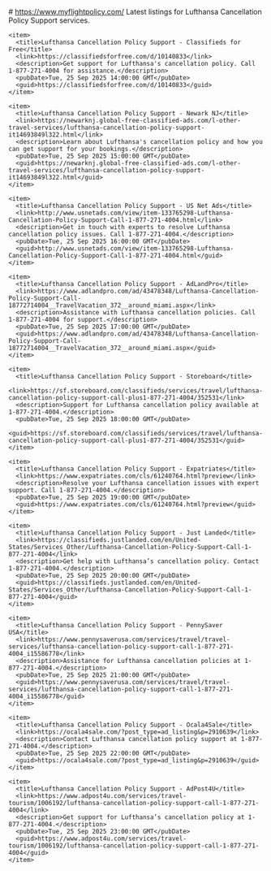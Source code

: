 #<rss version="2.0">
  <channel>
    <title>Lufthansa Cancellation Policy Support Listings</title>
    <link>https://www.myflightpolicy.com/</link> <!-- You can link to a central page or the first listing -->
    <description>Latest listings for Lufthansa Cancellation Policy Support services.</description>
    
    <item>
      <title>Lufthansa Cancellation Policy Support - Classifieds for Free</title>
      <link>https://classifiedsforfree.com/d/10140833</link>
      <description>Get support for Lufthansa's cancellation policy. Call 1-877-271-4004 for assistance.</description>
      <pubDate>Tue, 25 Sep 2025 14:00:00 GMT</pubDate>
      <guid>https://classifiedsforfree.com/d/10140833</guid>
    </item>

    <item>
      <title>Lufthansa Cancellation Policy Support - Newark NJ</title>
      <link>https://newarknj.global-free-classified-ads.com/l-other-travel-services/lufthansa-cancellation-policy-support-it14693849l322.html</link>
      <description>Learn about Lufthansa's cancellation policy and how you can get support for your bookings.</description>
      <pubDate>Tue, 25 Sep 2025 15:00:00 GMT</pubDate>
      <guid>https://newarknj.global-free-classified-ads.com/l-other-travel-services/lufthansa-cancellation-policy-support-it14693849l322.html</guid>
    </item>

    <item>
      <title>Lufthansa Cancellation Policy Support - US Net Ads</title>
      <link>http://www.usnetads.com/view/item-133765298-Lufthansa-Cancellation-Policy-Support-Call-1-877-271-4004.html</link>
      <description>Get in touch with experts to resolve Lufthansa cancellation policy issues. Call 1-877-271-4004.</description>
      <pubDate>Tue, 25 Sep 2025 16:00:00 GMT</pubDate>
      <guid>http://www.usnetads.com/view/item-133765298-Lufthansa-Cancellation-Policy-Support-Call-1-877-271-4004.html</guid>
    </item>

    <item>
      <title>Lufthansa Cancellation Policy Support - AdLandPro</title>
      <link>https://www.adlandpro.com/ad/43478348/Lufthansa-Cancellation-Policy-Support-Call-18772714004__TravelVacation_372__around_miami.aspx</link>
      <description>Assistance with Lufthansa cancellation policies. Call 1-877-271-4004 for support.</description>
      <pubDate>Tue, 25 Sep 2025 17:00:00 GMT</pubDate>
      <guid>https://www.adlandpro.com/ad/43478348/Lufthansa-Cancellation-Policy-Support-Call-18772714004__TravelVacation_372__around_miami.aspx</guid>
    </item>

    <item>
      <title>Lufthansa Cancellation Policy Support - Storeboard</title>
      <link>https://sf.storeboard.com/classifieds/services/travel/lufthansa-cancellation-policy-support-call-plus1-877-271-4004/352531</link>
      <description>Support for Lufthansa cancellation policy available at 1-877-271-4004.</description>
      <pubDate>Tue, 25 Sep 2025 18:00:00 GMT</pubDate>
      <guid>https://sf.storeboard.com/classifieds/services/travel/lufthansa-cancellation-policy-support-call-plus1-877-271-4004/352531</guid>
    </item>

    <item>
      <title>Lufthansa Cancellation Policy Support - Expatriates</title>
      <link>https://www.expatriates.com/cls/61240764.html?preview</link>
      <description>Resolve your Lufthansa cancellation issues with expert support. Call 1-877-271-4004.</description>
      <pubDate>Tue, 25 Sep 2025 19:00:00 GMT</pubDate>
      <guid>https://www.expatriates.com/cls/61240764.html?preview</guid>
    </item>

    <item>
      <title>Lufthansa Cancellation Policy Support - Just Landed</title>
      <link>https://classifieds.justlanded.com/en/United-States/Services_Other/Lufthansa-Cancellation-Policy-Support-Call-1-877-271-4004</link>
      <description>Get help with Lufthansa’s cancellation policy. Contact 1-877-271-4004.</description>
      <pubDate>Tue, 25 Sep 2025 20:00:00 GMT</pubDate>
      <guid>https://classifieds.justlanded.com/en/United-States/Services_Other/Lufthansa-Cancellation-Policy-Support-Call-1-877-271-4004</guid>
    </item>

    <item>
      <title>Lufthansa Cancellation Policy Support - PennySaver USA</title>
      <link>https://www.pennysaverusa.com/services/travel/travel-services/lufthansa-cancellation-policy-support-call-1-877-271-4004_i15586778</link>
      <description>Assistance for Lufthansa cancellation policies at 1-877-271-4004.</description>
      <pubDate>Tue, 25 Sep 2025 21:00:00 GMT</pubDate>
      <guid>https://www.pennysaverusa.com/services/travel/travel-services/lufthansa-cancellation-policy-support-call-1-877-271-4004_i15586778</guid>
    </item>

    <item>
      <title>Lufthansa Cancellation Policy Support - Ocala4Sale</title>
      <link>https://ocala4sale.com/?post_type=ad_listing&p=2910639</link>
      <description>Contact Lufthansa cancellation policy support at 1-877-271-4004.</description>
      <pubDate>Tue, 25 Sep 2025 22:00:00 GMT</pubDate>
      <guid>https://ocala4sale.com/?post_type=ad_listing&p=2910639</guid>
    </item>

    <item>
      <title>Lufthansa Cancellation Policy Support - AdPost4U</title>
      <link>https://www.adpost4u.com/services/travel-tourism/1006192/lufthansa-cancellation-policy-support-call-1-877-271-4004</link>
      <description>Get support for Lufthansa’s cancellation policy at 1-877-271-4004.</description>
      <pubDate>Tue, 25 Sep 2025 23:00:00 GMT</pubDate>
      <guid>https://www.adpost4u.com/services/travel-tourism/1006192/lufthansa-cancellation-policy-support-call-1-877-271-4004</guid>
    </item>

  </channel>
</rss>
